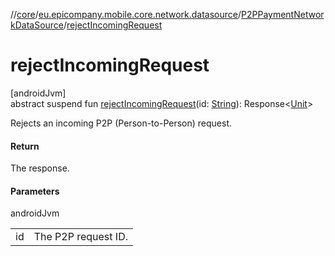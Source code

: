 //[core](../../../index.md)/[eu.epicompany.mobile.core.network.datasource](../index.md)/[P2PPaymentNetworkDataSource](index.md)/[rejectIncomingRequest](reject-incoming-request.md)

# rejectIncomingRequest

[androidJvm]\
abstract suspend fun [rejectIncomingRequest](reject-incoming-request.md)(id: [String](https://kotlinlang.org/api/latest/jvm/stdlib/kotlin/-string/index.html)): Response&lt;[Unit](https://kotlinlang.org/api/latest/jvm/stdlib/kotlin/-unit/index.html)&gt;

Rejects an incoming P2P (Person-to-Person) request.

#### Return

The response.

#### Parameters

androidJvm

| | |
|---|---|
| id | The P2P request ID. |
